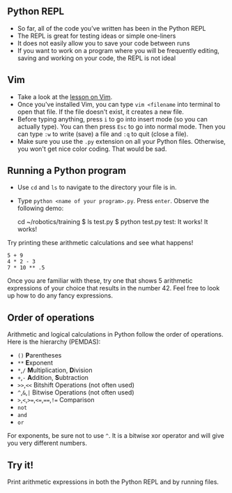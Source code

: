 ## Python REPL
* So far, all of the code you’ve written has been in the Python REPL
* The REPL is great for testing ideas or simple one-liners
* It does not easily allow you to save your code between runs
* If you want to work on a program where you will be frequently editing, saving and working on your code, the REPL is not ideal

## Vim
* Take a look at the [lesson on Vim](/general/lessons/vim).
* Once you've installed Vim, you can type `vim <filename` into terminal to open that file. If the file doesn't exist, it creates a new file.
* Before typing anything, press `i` to go into insert mode (so you can actually type). You can then press `Esc` to go into normal mode. Then you can type `:w` to write (save) a file and `:q` to quit (close a file).
* Make sure you use the `.py` extension on all your Python files. Otherwise, you won't get nice color coding. That would be sad.

## Running a Python program
* Use `cd` and `ls` to navigate to the directory your file is in.
* Type `python <name of your program>.py`. Press `enter`. Observe the following demo:

    cd ~/robotics/training
    $ ls
    test.py
    $ python test.py
    test: It works!
    It works!

Try printing these arithmetic calculations and see what happens!

    5 + 9
    4 * 2 - 3
    7 * 10 ** .5

Once you are familiar with these, try one that shows 5 arithmetic expressions of your choice that results in the number 42. Feel free to look up how to do any fancy expressions.

## Order of operations
Arithmetic and logical calculations in Python follow the order of operations. Here is the hierarchy (PEMDAS):

* `()` **P**arentheses
* `**` **E**xponent
* `*`,`/` **M**ultiplication, **D**ivision
* `+`,`-` **A**ddition, **S**ubtraction
* `>>`,`<<` Bitshift Operations (not often used)
* `^`,`&`,`|` Bitwise Operations (not often used)
* `>`,`<`,`>=`,`<=`,`==`,`!=` Comparison
* `not`
* `and`
* `or`

For exponents, be sure not to use `^`. It is a bitwise xor operator and will give you very different numbers.

## Try it!
Print arithmetic expressions in both the Python REPL and by running files.
